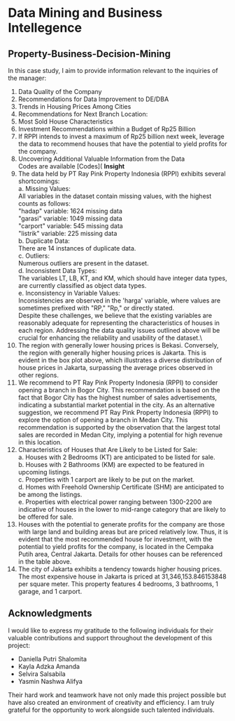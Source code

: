 # Data Mining and Business Intellegence
## Property-Business-Decision-Mining

In this case study, I aim to provide information relevant to the inquiries of the manager:

1. Data Quality of the Company
2. Recommendations for Data Improvement to DE/DBA
3. Trends in Housing Prices Among Cities
4. Recommendations for Next Branch Location:
5. Most Sold House Characteristics
6. Investment Recommendations within a Budget of Rp25 Billion
7. If RPPI intends to invest a maximum of Rp25 billion next week, leverage the data to recommend houses that have the potential to yield profits for the company.
8. Uncovering Additional Valuable Information from the Data
\
Codes are available [Codes](
**Insight**
1. The data held by PT Ray Pink Property Indonesia (RPPI) exhibits several shortcomings:\
   a. Missing Values:\
      All variables in the dataset contain missing values, with the highest counts as follows:\
      "hadap" variable: 1624 missing data\
      "garasi" variable: 1049 missing data\
      "carport" variable: 545 missing data\
      "listrik" variable: 225 missing data\
   b. Duplicate Data:\
      There are 14 instances of duplicate data.\
   c. Outliers:\
      Numerous outliers are present in the dataset.\
   d. Inconsistent Data Types:\
      The variables LT, LB, KT, and KM, which should have integer data types, are currently classified as object data types.\
   e. Inconsistency in Variable Values:\
      Inconsistencies are observed in the 'harga' variable, where values are sometimes prefixed with "RP," "Rp," or directly stated.\
Despite these challenges, we believe that the existing variables are reasonably adequate for representing the characteristics of houses in each region. Addressing the data quality issues outlined above will be crucial for enhancing the reliability and usability of the dataset.\
2. The region with generally lower housing prices is Bekasi. Conversely, the region with generally higher housing prices is Jakarta. This is evident in the box plot above, which illustrates a diverse distribution of house prices in Jakarta, surpassing the average prices observed in other regions.
3. We recommend to PT Ray Pink Property Indonesia (RPPI) to consider opening a branch in Bogor City. This recommendation is based on the fact that Bogor City has the highest number of sales advertisements, indicating a substantial market potential in the city. As an alternative suggestion, we recommend PT Ray Pink Property Indonesia (RPPI) to explore the option of opening a branch in Medan City. This recommendation is supported by the observation that the largest total sales are recorded in Medan City, implying a potential for high revenue in this location.
4. Characteristics of Houses that Are Likely to be Listed for Sale:\
   a. Houses with 2 Bedrooms (KT) are anticipated to be listed for sale.\
   b. Houses with 2 Bathrooms (KM) are expected to be featured in upcoming listings.\
   c. Properties with 1 carport are likely to be put on the market.\
   d. Homes with Freehold Ownership Certificate (SHM) are anticipated to be among the listings.\
   e. Properties with electrical power ranging between 1300-2200 are indicative of houses in the lower to mid-range category that are likely to be offered for sale.
5. Houses with the potential to generate profits for the company are those with large land and building areas but are priced relatively low. Thus, it is evident that the most recommended house for investment, with the potential to yield profits for the company, is located in the Cempaka Putih area, Central Jakarta. Details for other houses can be referenced in the table above.
6. The city of Jakarta exhibits a tendency towards higher housing prices. The most expensive house in Jakarta is priced at 31,346,153.846153848 per square meter. This property features 4 bedrooms, 3 bathrooms, 1 garage, and 1 carport.

## Acknowledgments

I would like to express my gratitude to the following individuals for their valuable contributions and support throughout the development of this project:
- Daniella Putri Shalomita 
- Kayla Adzka Amanda 
- Selvira Salsabila 
- Yasmin Nashwa Alifya

Their hard work and teamwork have not only made this project possible but have also created an environment of creativity and efficiency. I am truly grateful for the opportunity to work alongside such talented individuals.






   

